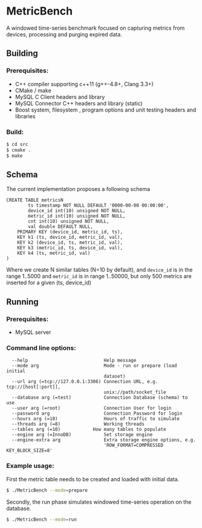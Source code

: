 # MetricBench

A windowed time-series benchmark focused on capturing metrics from devices, processing and purging expired data.

## Building

### Prerequisites:

* C++ compiler supporting c++11 (g++-4.8+, Clang 3.3+)
* CMake / make
* MySQL C Client headers and library
* MySQL Connector C++ headers and library (static)
* Boost system, filesystem , program options and unit testing headers and libraries

### Build:

```bash
$ cd src
$ cmake .
$ make
```

## Schema
The current implementation proposes a following schema

```
CREATE TABLE metricsN
    	ts timestamp NOT NULL DEFAULT '0000-00-00 00:00:00',
    	device_id int(10) unsigned NOT NULL,
    	metric_id int(10) unsigned NOT NULL,
    	cnt int(10) unsigned NOT NULL,
    	val double DEFAULT NULL,
	PRIMARY KEY (device_id, metric_id, ts),
	KEY k1 (ts, device_id, metric_id, val),
	KEY k2 (device_id, ts, metric_id, val),
	KEY k3 (metric_id, ts, device_id, val),
	KEY k4 (ts, metric_id, val)
)
```

Where we create N similar tables (N=10 by default), and `device_id` is in the range 1..5000 and `metric_id` is in range 1..50000, but only 500 metrics are inserted for a given (ts, device_id)
		    
		    

## Running

### Prerequisites: 

* MySQL server

### Command line options:

```
  --help                            Help message
  --mode arg                        Mode - run or prepare (load initial 
                                    dataset)
  --url arg (=tcp://127.0.0.1:3306) Connection URL, e.g. tcp://[host[:port]], 
                                    unix://path/socket_file 
  --database arg (=test)            Connection Database (schema) to use
  --user arg (=root)                Connection User for login
  --password arg                    Connection Password for login
  --hours arg (=10)                 Hours of traffic to simulate
  --threads arg (=8)                Working threads
  --tables arg (=10)		    How many tables to populate
  --engine arg (=InnoDB)            Set storage engine
  --engine-extra arg                Extra storage engine options, e.g. 
                                    'ROW_FORMAT=COMPRESSED KEY_BLOCK_SIZE=8'
```

### Example usage:

First the metric table needs to be created and loaded with initial data.

```bash
$ ./MetricBench --mode=prepare
```

Secondly, the run phase simulates windowed time-series operation on the database.

```bash
$ ./MetricBench --mode=run
```


